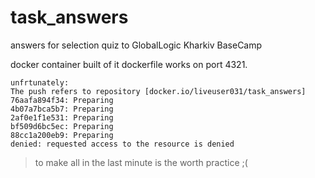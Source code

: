 # task_answers
answers for selection quiz to GlobalLogic Kharkiv BaseCamp

docker container built of it dockerfile works on port 4321.

```
unfrtunately:
The push refers to repository [docker.io/liveuser031/task_answers]
76aafa894f34: Preparing 
4b07a7bca5b7: Preparing 
2af0e1f1e531: Preparing 
bf509d6bc5ec: Preparing 
88cc1a200eb9: Preparing 
denied: requested access to the resource is denied
```
>to make all in the last minute is the worth practice ;(

